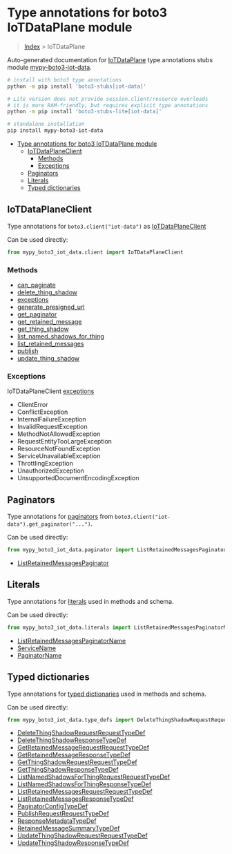 <a id="type-annotations-for-boto3-iotdataplane-module"></a>

# Type annotations for boto3 IoTDataPlane module

> [Index](..) > IoTDataPlane

Auto-generated documentation for
[IoTDataPlane](https://boto3.amazonaws.com/v1/documentation/api/latest/reference/services/iot-data.html#IoTDataPlane)
type annotations stubs module
[mypy-boto3-iot-data](https://pypi.org/project/mypy-boto3-iot-data/).

```bash
# install with boto3 type annotations
python -m pip install 'boto3-stubs[iot-data]'

# Lite version does not provide session.client/resource overloads
# it is more RAM-friendly, but requires explicit type annotations
python -m pip install 'boto3-stubs-lite[iot-data]'

# standalone installation
pip install mypy-boto3-iot-data
```

- [Type annotations for boto3 IoTDataPlane module](#type-annotations-for-boto3-iotdataplane-module)
  - [IoTDataPlaneClient](#iotdataplaneclient)
    - [Methods](#methods)
    - [Exceptions](#exceptions)
  - [Paginators](#paginators)
  - [Literals](#literals)
  - [Typed dictionaries](#typed-dictionaries)

<a id="iotdataplaneclient"></a>

## IoTDataPlaneClient

Type annotations for `boto3.client("iot-data")` as
[IoTDataPlaneClient](./client.md)

Can be used directly:

```python
from mypy_boto3_iot_data.client import IoTDataPlaneClient
```

<a id="methods"></a>

### Methods

- [can_paginate](./client.md#can_paginate)
- [delete_thing_shadow](./client.md#delete_thing_shadow)
- [exceptions](./client.md#exceptions)
- [generate_presigned_url](./client.md#generate_presigned_url)
- [get_paginator](./client.md#get_paginator)
- [get_retained_message](./client.md#get_retained_message)
- [get_thing_shadow](./client.md#get_thing_shadow)
- [list_named_shadows_for_thing](./client.md#list_named_shadows_for_thing)
- [list_retained_messages](./client.md#list_retained_messages)
- [publish](./client.md#publish)
- [update_thing_shadow](./client.md#update_thing_shadow)

<a id="exceptions"></a>

### Exceptions

IoTDataPlaneClient [exceptions](./client.md#exceptions)

- ClientError
- ConflictException
- InternalFailureException
- InvalidRequestException
- MethodNotAllowedException
- RequestEntityTooLargeException
- ResourceNotFoundException
- ServiceUnavailableException
- ThrottlingException
- UnauthorizedException
- UnsupportedDocumentEncodingException

<a id="paginators"></a>

## Paginators

Type annotations for [paginators](./paginators.md) from
`boto3.client("iot-data").get_paginator("...")`.

Can be used directly:

```python
from mypy_boto3_iot_data.paginator import ListRetainedMessagesPaginator, ...
```

- [ListRetainedMessagesPaginator](./paginators.md#listretainedmessagespaginator)

<a id="literals"></a>

## Literals

Type annotations for [literals](./literals.md) used in methods and schema.

Can be used directly:

```python
from mypy_boto3_iot_data.literals import ListRetainedMessagesPaginatorName, ...
```

- [ListRetainedMessagesPaginatorName](./literals.md#listretainedmessagespaginatorname)
- [ServiceName](./literals.md#servicename)
- [PaginatorName](./literals.md#paginatorname)

<a id="typed-dictionaries"></a>

## Typed dictionaries

Type annotations for [typed dictionaries](./type_defs.md) used in methods and
schema.

Can be used directly:

```python
from mypy_boto3_iot_data.type_defs import DeleteThingShadowRequestRequestTypeDef, ...
```

- [DeleteThingShadowRequestRequestTypeDef](./type_defs.md#deletethingshadowrequestrequesttypedef)
- [DeleteThingShadowResponseTypeDef](./type_defs.md#deletethingshadowresponsetypedef)
- [GetRetainedMessageRequestRequestTypeDef](./type_defs.md#getretainedmessagerequestrequesttypedef)
- [GetRetainedMessageResponseTypeDef](./type_defs.md#getretainedmessageresponsetypedef)
- [GetThingShadowRequestRequestTypeDef](./type_defs.md#getthingshadowrequestrequesttypedef)
- [GetThingShadowResponseTypeDef](./type_defs.md#getthingshadowresponsetypedef)
- [ListNamedShadowsForThingRequestRequestTypeDef](./type_defs.md#listnamedshadowsforthingrequestrequesttypedef)
- [ListNamedShadowsForThingResponseTypeDef](./type_defs.md#listnamedshadowsforthingresponsetypedef)
- [ListRetainedMessagesRequestRequestTypeDef](./type_defs.md#listretainedmessagesrequestrequesttypedef)
- [ListRetainedMessagesResponseTypeDef](./type_defs.md#listretainedmessagesresponsetypedef)
- [PaginatorConfigTypeDef](./type_defs.md#paginatorconfigtypedef)
- [PublishRequestRequestTypeDef](./type_defs.md#publishrequestrequesttypedef)
- [ResponseMetadataTypeDef](./type_defs.md#responsemetadatatypedef)
- [RetainedMessageSummaryTypeDef](./type_defs.md#retainedmessagesummarytypedef)
- [UpdateThingShadowRequestRequestTypeDef](./type_defs.md#updatethingshadowrequestrequesttypedef)
- [UpdateThingShadowResponseTypeDef](./type_defs.md#updatethingshadowresponsetypedef)
